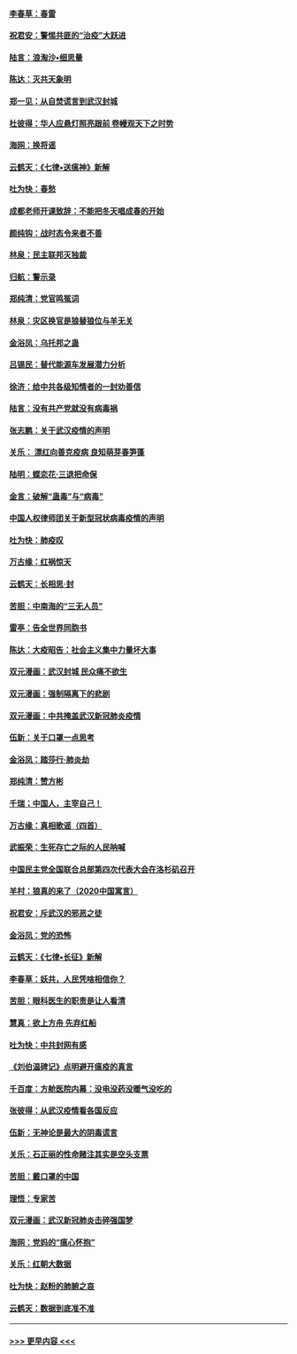 #### [李春草：春雷](../pages/nsc993/n11876287.md?t=02181402) 
#### [祝君安：警惕共匪的“治疫”大跃进](../pages/nsc993/n11876084.md?t=02181402) 
#### [陆言：浪淘沙•细思量](../pages/nsc993/n11876071.md?t=02181402) 
#### [陈达：灭共天象明](../pages/nsc993/n11876063.md?t=02181402) 
#### [郑一见：从自焚谎言到武汉封城](../pages/nsc993/n11875621.md?t=02181402) 
#### [杜彼得：华人应悬灯照亮跟前 卷幔观天下之时势](../pages/nsc993/n11874822.md?t=02181402) 
#### [海网：换将谣](../pages/nsc993/n11873712.md?t=02181402) 
#### [云鹤天：《七律▪送瘟神》新解](../pages/nsc993/n11873598.md?t=02181402) 
#### [吐为快：春愁](../pages/nsc993/n11872801.md?t=02181402) 
#### [成都老师开课致辞：不能把冬天唱成春的开始](../pages/nsc993/n11872653.md?t=02181402) 
#### [颜纯钩：战时态令来者不善](../pages/nsc993/n11872011.md?t=02181402) 
#### [林泉：民主联邦灭独裁](../pages/nsc993/n11870998.md?t=02181402) 
#### [归航：警示录](../pages/nsc993/n11870963.md?t=02181402) 
#### [郑纯清：党官鸣冤词](../pages/nsc993/n11870938.md?t=02181402) 
#### [林泉：灾区换官是狼替狼位与羊无关](../pages/nsc993/n11870896.md?t=02181402) 
#### [金浴凤：乌托邦之蛊](../pages/nsc993/n11870879.md?t=02181402) 
#### [吕锡民：替代能源车发展潜力分析](../pages/nsc993/n11870656.md?t=02181402) 
#### [徐济：给中共各级知情者的一封劝善信](../pages/nsc993/n11868561.md?t=02181402) 
#### [陆言：没有共产党就没有病毒祸](../pages/nsc993/n11868232.md?t=02181402) 
#### [张志鹏：关于武汉疫情的声明](../pages/nsc993/n11867182.md?t=02181402) 
#### [关乐： 漂红向善克疫病 良知萌芽春笋蓬](../pages/nsc993/n11865710.md?t=02181402) 
#### [陆明：蝶恋花‧三退把命保](../pages/nsc993/n11865673.md?t=02181402) 
#### [金言：破解“蛊毒”与“病毒”](../pages/nsc993/n11864103.md?t=02181402) 
#### [中国人权律师团关于新型冠状病毒疫情的声明](../pages/nsc993/n11864249.md?t=02181402) 
#### [吐为快：肺疫叹](../pages/nsc993/n11864027.md?t=02181402) 
#### [万古缘：红祸惊天](../pages/nsc993/n11864079.md?t=02181402) 
#### [云鹤天：长相思‧封](../pages/nsc993/n11864006.md?t=02181402) 
#### [苦胆：中南海的“三无人员”](../pages/nsc993/n11862997.md?t=02181402) 
#### [雷亭：告全世界同胞书](../pages/nsc993/n11862572.md?t=02181402) 
#### [陈达：大疫昭告：社会主义集中力量坏大事](../pages/nsc993/n11859419.md?t=02181402) 
#### [双元漫画：武汉封城 民众痛不欲生](../pages/nsc993/n11859287.md?t=02181402) 
#### [双元漫画：强制隔离下的悲剧](../pages/nsc993/n11859244.md?t=02181402) 
#### [双元漫画：中共掩盖武汉新冠肺炎疫情](../pages/nsc993/n11858249.md?t=02181402) 
#### [伍新：关于口罩一点思考](../pages/nsc993/n11859195.md?t=02181402) 
#### [金浴凤：踏莎行‧肺炎劫](../pages/nsc993/n11858227.md?t=02181402) 
#### [郑纯清：赞方彬](../pages/nsc993/n11856803.md?t=02181402) 
#### [千瑞；中国人，主宰自己！](../pages/nsc993/n11856793.md?t=02181402) 
#### [万古缘：真相歌谣（四首）](../pages/nsc993/n11856263.md?t=02181402) 
#### [武振荣：生死存亡之际的人民呐喊](../pages/nsc993/n11856256.md?t=02181402) 
#### [中国民主党全国联合总部第四次代表大会在洛杉矶召开](../pages/nsc993/n11856344.md?t=02181402) 
#### [羊村：狼真的来了（2020中国寓言）](../pages/nsc993/n11856229.md?t=02181402) 
#### [祝君安：斥武汉的邪恶之徒](../pages/nsc993/n11855861.md?t=02181402) 
#### [金浴凤：党的恐怖](../pages/nsc993/n11855849.md?t=02181402) 
#### [云鹤天：《七律▪长征》新解](../pages/nsc993/n11855479.md?t=02181402) 
#### [李春草：妖共，人民凭啥相信你？](../pages/nsc993/n11855196.md?t=02181402) 
#### [苦胆：眼科医生的职责是让人看清](../pages/nsc993/n11853840.md?t=02181402) 
#### [慧真：欲上方舟 先弃红船](../pages/nsc993/n11853483.md?t=02181402) 
#### [吐为快：中共封网有感](../pages/nsc993/n11852575.md?t=02181402) 
#### [《刘伯温碑记》点明避开瘟疫的真言](../pages/nsc993/n11852128.md?t=02181402) 
#### [千百度：方舱医院内幕：没电没药没暖气没吃的](../pages/nsc993/n11850211.md?t=02181402) 
#### [张彼得：从武汉疫情看各国反应](../pages/nsc993/n11850102.md?t=02181402) 
#### [伍新：无神论是最大的阴毒谎言](../pages/nsc993/n11846129.md?t=02181402) 
#### [关乐：石正丽的性命赌注其实是空头支票](../pages/nsc993/n11846109.md?t=02181402) 
#### [苦胆：戴口罩的中国](../pages/nsc993/n11845576.md?t=02181402) 
#### [理悟：专家苦](../pages/nsc993/n11845564.md?t=02181402) 
#### [双元漫画：武汉新冠肺炎击碎强国梦](../pages/nsc993/n11843320.md?t=02181402) 
#### [海网：党妈的“瘟心怀抱”](../pages/nsc993/n11840740.md?t=02181402) 
#### [关乐：红朝大数据](../pages/nsc993/n11840675.md?t=02181402) 
#### [吐为快：赵粉的肺腑之哀](../pages/nsc993/n11840618.md?t=02181402) 
#### [云鹤天：数据到底准不准](../pages/nsc993/n11840325.md?t=02181402) 

----
#### [ >>> 更早内容 <<< ](../indexes/nsc993-earlier.md)
